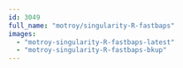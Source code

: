 ```yaml
---
id: 3049
full_name: "motroy/singularity-R-fastbaps"
images: 
  - "motroy-singularity-R-fastbaps-latest"
  - "motroy-singularity-R-fastbaps-bkup"
---
```

